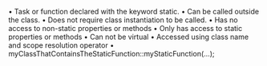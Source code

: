 • Task or function declared with the keyword static.
• Can be called outside the class.
• Does not require class instantiation to be called.
• Has no access to non-static properties or methods
• Only has access to static properties or methods
• Can not be virtual
• Accessed using class name and scope resolution operator
• myClassThatContainsTheStaticFunction::myStaticFunction(…);

